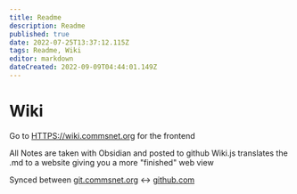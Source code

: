 ```yaml
---
title: Readme
description: Readme
published: true
date: 2022-07-25T13:37:12.115Z
tags: Readme, Wiki
editor: markdown
dateCreated: 2022-09-09T04:44:01.149Z
---
```

# Wiki
Go to [HTTPS://wiki.commsnet.org](https://wiki.commsnet.org) for the frontend

All Notes are taken with Obsidian and posted to github
Wiki.js translates the .md to a website giving you a more "finished" web view

Synced between [git.commsnet.org](https://git.commsnet.org/commstech/Wiki) <-> [github.com](https://github.com/CommsTech/Wiki)
